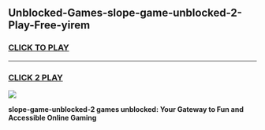 
## Unblocked-Games-slope-game-unblocked-2-Play-Free-yirem
<h3>
<a href="https://premium76.site?title=slope-game-unblocked-2&ref=23A">CLICK TO PLAY</a></h3>
<hr>

<h3>
<a href="https://premium76.site?title=slope-game-unblocked-2&ref=23A">CLICK 2 PLAY</a>
  
</h3>

<a href="https://premium76.site?title=slope-game-unblocked-2&ref=23A"><img src="https://clearcache.store/games.png"></a>


**slope-game-unblocked-2 games unblocked: Your Gateway to Fun and Accessible Online Gaming**
